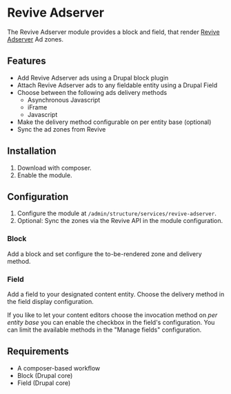 # Revive Adserver
  
The Revive Adserver module provides a block and field, that render
[Revive Adserver](https://revive-adserver.com) Ad zones.

## Features

* Add Revive Adserver ads using a Drupal block plugin
* Attach Revive Adserver ads to any fieldable entity using a Drupal Field
* Choose between the following ads delivery methods
  * Asynchronous Javascript
  * iFrame
  * Javascript
* Make the delivery method configurable on per entity base (optional)
* Sync the ad zones from Revive

## Installation

1. Download with composer.
2. Enable the module.

## Configuration
1. Configure the module at `/admin/structure/services/revive-adserver`.
2. Optional: Sync the zones via the Revive API in the module configuration.

### Block
Add a block and set configure the to-be-rendered zone and delivery method.

### Field
Add a field to your designated content entity. Choose the delivery method in
the field display configuration.

If you like to let your content editors choose the invocation method on *per
entity base* you can enable the checkbox in the field's configuration. You
can limit the available methods in the "Manage fields" configuration.

## Requirements

* A composer-based workflow
* Block (Drupal core)
* Field (Drupal core)
